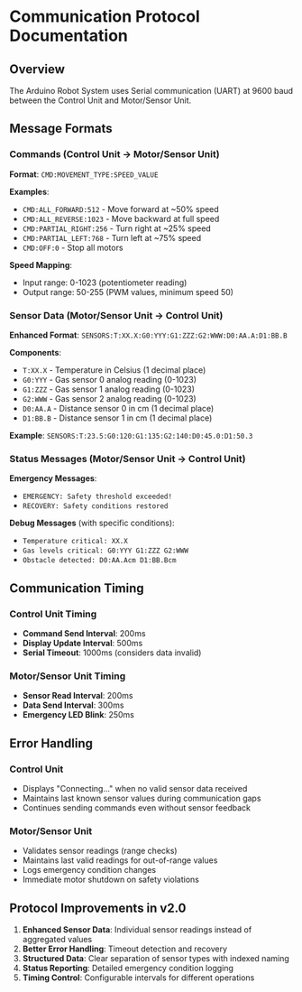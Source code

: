 # Communication Protocol Documentation

## Overview
The Arduino Robot System uses Serial communication (UART) at 9600 baud between the Control Unit and Motor/Sensor Unit.

## Message Formats

### Commands (Control Unit → Motor/Sensor Unit)

**Format**: `CMD:MOVEMENT_TYPE:SPEED_VALUE`

**Examples**:
- `CMD:ALL_FORWARD:512` - Move forward at ~50% speed
- `CMD:ALL_REVERSE:1023` - Move backward at full speed
- `CMD:PARTIAL_RIGHT:256` - Turn right at ~25% speed
- `CMD:PARTIAL_LEFT:768` - Turn left at ~75% speed
- `CMD:OFF:0` - Stop all motors

**Speed Mapping**:
- Input range: 0-1023 (potentiometer reading)
- Output range: 50-255 (PWM values, minimum speed 50)

### Sensor Data (Motor/Sensor Unit → Control Unit)

**Enhanced Format**: `SENSORS:T:XX.X:G0:YYY:G1:ZZZ:G2:WWW:D0:AA.A:D1:BB.B`

**Components**:
- `T:XX.X` - Temperature in Celsius (1 decimal place)
- `G0:YYY` - Gas sensor 0 analog reading (0-1023)
- `G1:ZZZ` - Gas sensor 1 analog reading (0-1023)  
- `G2:WWW` - Gas sensor 2 analog reading (0-1023)
- `D0:AA.A` - Distance sensor 0 in cm (1 decimal place)
- `D1:BB.B` - Distance sensor 1 in cm (1 decimal place)

**Example**: `SENSORS:T:23.5:G0:120:G1:135:G2:140:D0:45.0:D1:50.3`

### Status Messages (Motor/Sensor Unit → Control Unit)

**Emergency Messages**:
- `EMERGENCY: Safety threshold exceeded!`
- `RECOVERY: Safety conditions restored`

**Debug Messages** (with specific conditions):
- `Temperature critical: XX.X`
- `Gas levels critical: G0:YYY G1:ZZZ G2:WWW`
- `Obstacle detected: D0:AA.Acm D1:BB.Bcm`

## Communication Timing

### Control Unit Timing
- **Command Send Interval**: 200ms
- **Display Update Interval**: 500ms
- **Serial Timeout**: 1000ms (considers data invalid)

### Motor/Sensor Unit Timing
- **Sensor Read Interval**: 200ms
- **Data Send Interval**: 300ms
- **Emergency LED Blink**: 250ms

## Error Handling

### Control Unit
- Displays "Connecting..." when no valid sensor data received
- Maintains last known sensor values during communication gaps
- Continues sending commands even without sensor feedback

### Motor/Sensor Unit  
- Validates sensor readings (range checks)
- Maintains last valid readings for out-of-range values
- Logs emergency condition changes
- Immediate motor shutdown on safety violations

## Protocol Improvements in v2.0

1. **Enhanced Sensor Data**: Individual sensor readings instead of aggregated values
2. **Better Error Handling**: Timeout detection and recovery
3. **Structured Data**: Clear separation of sensor types with indexed naming
4. **Status Reporting**: Detailed emergency condition logging
5. **Timing Control**: Configurable intervals for different operations